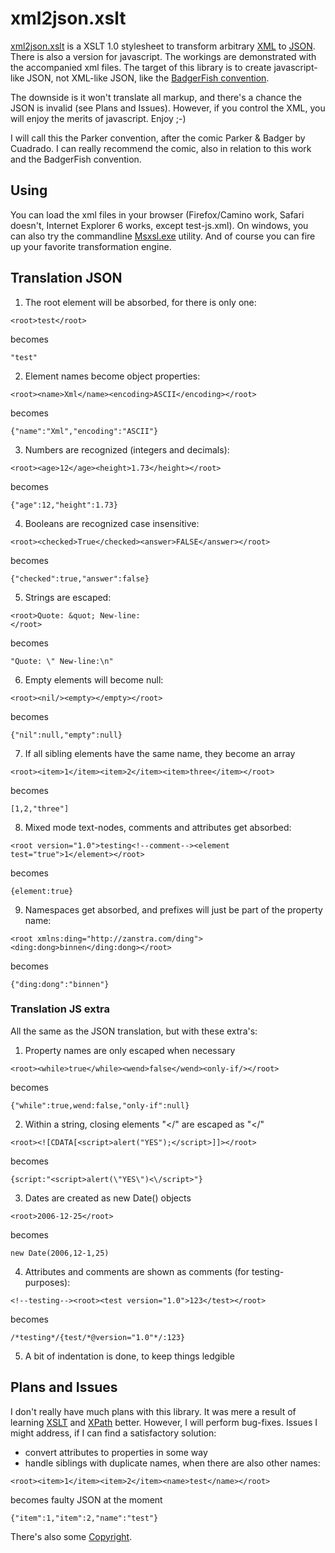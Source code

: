 # xml2json.xslt #

[xml2json.xslt](http://code.google.com/p/xml2json-xslt/) is a XSLT 1.0 stylesheet to transform arbitrary [XML](http://www.w3.org/TR/xml/) to [JSON](http://www.json.org). There is also a version for javascript. The workings are demonstrated with the accompanied xml files. The target of this library is to create javascript-like JSON, not XML-like JSON, like the [BadgerFish convention](http://badgerfish.ning.com/).

The downside is it won't translate all markup, and there's a chance the JSON is invalid (see Plans and Issues). However, if you control the XML, you will enjoy the merits of javascript. Enjoy ;-)

I will call this the Parker convention, after the comic Parker & Badger by Cuadrado. I can really recommend the comic, also in relation to this work and the BadgerFish convention.

## Using ##

You can load the xml files in your browser (Firefox/Camino work, Safari doesn't, Internet Explorer 6 works, except test-js.xml). On windows, you can also try the commandline [Msxsl.exe](http://www.microsoft.com/downloads/details.aspx?FamilyId=2FB55371-C94E-4373-B0E9-DB4816552E41&displaylang=en) utility. And of course you can fire up your favorite transformation engine.

## Translation JSON ##

1. The root element will be absorbed, for there is only one:
```
<root>test</root>
```
becomes
```
"test"
```

2. Element names become object properties:
```
<root><name>Xml</name><encoding>ASCII</encoding></root>
```
becomes
```
{"name":"Xml","encoding":"ASCII"}
```

3. Numbers are recognized (integers and decimals):
```
<root><age>12</age><height>1.73</height></root>
```
becomes
```
{"age":12,"height":1.73}
```

4. Booleans are recognized case insensitive:
```
<root><checked>True</checked><answer>FALSE</answer></root>
```
becomes
```
{"checked":true,"answer":false}
```

5. Strings are escaped:
```
<root>Quote: &quot; New-line:
</root>
```
becomes
```
"Quote: \" New-line:\n"
```

6. Empty elements will become null:
```
<root><nil/><empty></empty></root>
```
becomes
```
{"nil":null,"empty":null}
```

7. If all sibling elements have the same name, they become an array
```
<root><item>1</item><item>2</item><item>three</item></root>
```
becomes
```
[1,2,"three"]
```

8. Mixed mode text-nodes, comments and attributes get absorbed:
```
<root version="1.0">testing<!--comment--><element test="true">1</element></root>
```
becomes
```
{element:true}
```

9. Namespaces get absorbed, and prefixes will just be part of the property name:
```
<root xmlns:ding="http://zanstra.com/ding"><ding:dong>binnen</ding:dong></root>
```
becomes
```
{"ding:dong":"binnen"}
```

### Translation JS extra ###

All the same as the JSON translation, but with these extra's:

1. Property names are only escaped when necessary
```
<root><while>true</while><wend>false</wend><only-if/></root>
```
becomes
```
{"while":true,wend:false,"only-if":null}
```

2. Within a string, closing elements "</" are escaped as "<\/"
```
<root><![CDATA[<script>alert("YES");</script>]]></root>
```
becomes
```
{script:"<script>alert(\"YES\")<\/script>"}
```

3. Dates are created as new Date() objects
```
<root>2006-12-25</root>
```
becomes
```
new Date(2006,12-1,25)
```

4. Attributes and comments are shown as comments (for testing-purposes):
```
<!--testing--><root><test version="1.0">123</test></root>
```
becomes
```
/*testing*/{test/*@version="1.0"*/:123}
```

5. A bit of indentation is done, to keep things ledgible

## Plans and Issues ##

I don't really have much plans with this library. It was mere a result of learning [XSLT](http://www.w3.org/TR/xslt) and [XPath](http://www.w3.org/TR/xpath) better. However, I will perform bug-fixes. Issues I might address, if I can find a satisfactory solution:

  * convert attributes to properties in some way
  * handle siblings with duplicate names, when there are also other names:

```
<root><item>1</item><item>2</item><name>test</name></root>
```
becomes faulty JSON at the moment
```
{"item":1,"item":2,"name":"test"}
```

There's also some [Copyright](Copyright.md).